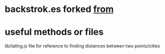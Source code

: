 # backstrok.es forked [from](https://github.com/clintandrewhall/backstrok.es)

# useful methods or files
lib/latlng.js file for reference to finding distances between two points/cities

